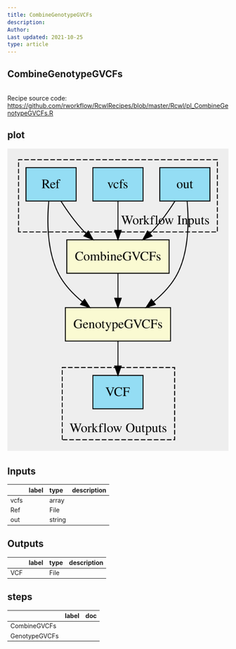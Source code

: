 ```yaml
---
title: CombineGenotypeGVCFs
description: 
Author: 
Last updated: 2021-10-25
type: article
---
```

## CombineGenotypeGVCFs
<br>Recipe source code: <https://github.com/rworkflow/RcwlRecipes/blob/master/Rcwl/pl_CombineGenotypeGVCFs.R>
## plot
![## CombineGenotypeGVCFs](/plots/CombineGenotypeGVCFs.svg)
## Inputs
|     |label |type   |description  |
|:----|:-----|:------|:------------|
|vcfs |      |array  |  |
|Ref  |      |File   |  |
|out  |      |string |  |
## Outputs
|    |label        |type |description  |
|:---|:------------|:----|:------------|
|VCF |  |File |  |
## steps
|              |label        |doc          |
|:-------------|:------------|:------------|
|CombineGVCFs  |  |  |
|GenotypeGVCFs |  |  |

